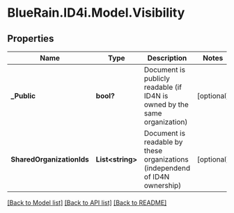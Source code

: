 # BlueRain.ID4i.Model.Visibility
## Properties

Name | Type | Description | Notes
------------ | ------------- | ------------- | -------------
**_Public** | **bool?** | Document is publicly readable (if ID4N is owned by the same organization) | [optional] 
**SharedOrganizationIds** | **List&lt;string&gt;** | Document is readable by these organizations (independend of ID4N ownership) | [optional] 

[[Back to Model list]](../README.md#documentation-for-models) [[Back to API list]](../README.md#documentation-for-api-endpoints) [[Back to README]](../README.md)

